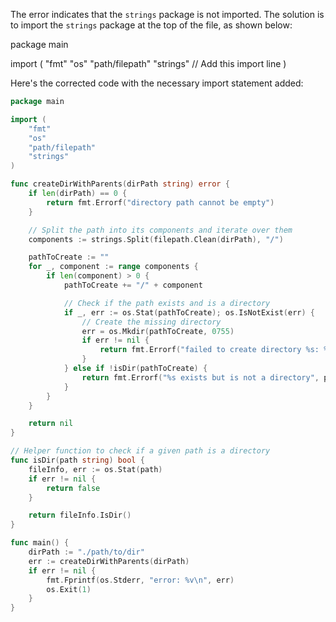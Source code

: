 The error indicates that the `strings` package is not imported. The solution is to import the `strings` package at the top of the file, as shown below:

package main

import (
	"fmt"
	"os"
	"path/filepath"
	"strings" // Add this import line
)

Here's the corrected code with the necessary import statement added:

```go
package main

import (
	"fmt"
	"os"
	"path/filepath"
	"strings"
)

func createDirWithParents(dirPath string) error {
	if len(dirPath) == 0 {
		return fmt.Errorf("directory path cannot be empty")
	}

	// Split the path into its components and iterate over them
	components := strings.Split(filepath.Clean(dirPath), "/")

	pathToCreate := ""
	for _, component := range components {
		if len(component) > 0 {
			pathToCreate += "/" + component

			// Check if the path exists and is a directory
			if _, err := os.Stat(pathToCreate); os.IsNotExist(err) {
				// Create the missing directory
				err = os.Mkdir(pathToCreate, 0755)
				if err != nil {
					return fmt.Errorf("failed to create directory %s: %v", pathToCreate, err)
				}
			} else if !isDir(pathToCreate) {
				return fmt.Errorf("%s exists but is not a directory", pathToCreate)
			}
		}
	}

	return nil
}

// Helper function to check if a given path is a directory
func isDir(path string) bool {
	fileInfo, err := os.Stat(path)
	if err != nil {
		return false
	}

	return fileInfo.IsDir()
}

func main() {
	dirPath := "./path/to/dir"
	err := createDirWithParents(dirPath)
	if err != nil {
		fmt.Fprintf(os.Stderr, "error: %v\n", err)
		os.Exit(1)
	}
}
```
